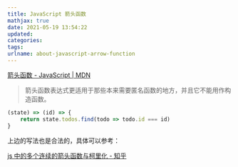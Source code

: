 ```yaml
---
title: JavaScript 箭头函数
mathjax: true
date: 2021-05-19 13:54:22
updated:
categories:
tags:
urlname: about-javascript-arrow-function
---
```




<!-- more -->

[箭头函数 - JavaScript | MDN](https://developer.mozilla.org/zh-CN/docs/Web/JavaScript/Reference/Functions/Arrow_functions)

> 箭头函数表达式更适用于那些本来需要匿名函数的地方，并且它不能用作构造函数。



```js
(state) => (id) => {
    return state.todos.find(todo => todo.id === id)
}
```

上边的写法也是合法的，具体可以参考：

[js 中的多个连续的箭头函数与柯里化 - 知乎](https://zhuanlan.zhihu.com/p/26794822)

